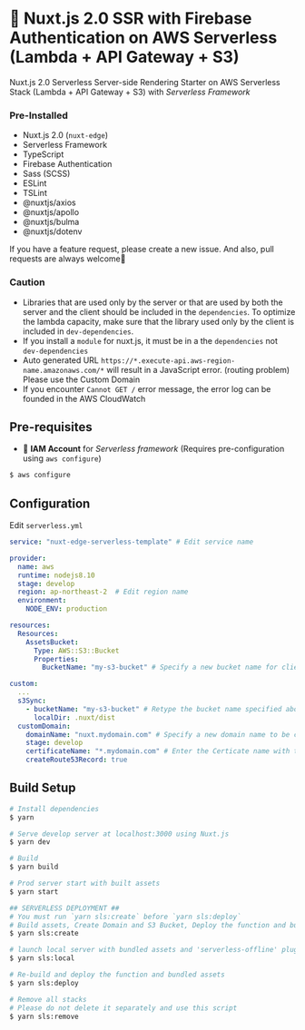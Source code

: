# 🚀 Nuxt.js 2.0 SSR with Firebase Authentication on AWS Serverless (Lambda + API Gateway + S3)

Nuxt.js 2.0 Serverless Server-side Rendering Starter on AWS Serverless Stack (Lambda + API Gateway + S3) with _Serverless Framework_

### Pre-Installed

- Nuxt.js 2.0 (`nuxt-edge`)
- Serverless Framework
- TypeScript
- Firebase Authentication
- Sass (SCSS)
- ESLint
- TSLint
- @nuxtjs/axios
- @nuxtjs/apollo
- @nuxtjs/bulma
- @nuxtjs/dotenv

If you have a feature request, please create a new issue. And also, pull requests are always welcome🙏

### Caution

- Libraries that are used only by the server or that are used by both the server and the client should be included in the `dependencies`. To optimize the lambda capacity, make sure that the library used only by the client is included in `dev-dependencies`.
- If you install a `module` for nuxt.js, it must be in a the `dependencies` not `dev-dependencies`
- Auto generated URL `https://*.execute-api.aws-region-name.amazonaws.com/*` will result in a JavaScript error. (routing problem) Please use the Custom Domain
- If you encounter `Cannot GET /` error message, the error log can be founded in the AWS CloudWatch

## Pre-requisites

- 🔑 **IAM Account** for _Serverless framework_ (Requires pre-configuration using `aws configure`)

```bash
$ aws configure
```

## Configuration

Edit `serverless.yml`

```yaml
service: "nuxt-edge-serverless-template" # Edit service name

provider:
  name: aws
  runtime: nodejs8.10
  stage: develop
  region: ap-northeast-2  # Edit region name
  environment:
    NODE_ENV: production

resources:
  Resources:
    AssetsBucket:
      Type: AWS::S3::Bucket
      Properties:
        BucketName: "my-s3-bucket" # Specify a new bucket name for client assets

custom:
  ...
  s3Sync:
    - bucketName: "my-s3-bucket" # Retype the bucket name specified above
      localDir: .nuxt/dist
  customDomain:
    domainName: "nuxt.mydomain.com" # Specify a new domain name to be created
    stage: develop
    certificateName: "*.mydomain.com" # Enter the Certicate name with that domain
    createRoute53Record: true
```

## Build Setup

```bash
# Install dependencies
$ yarn

# Serve develop server at localhost:3000 using Nuxt.js
$ yarn dev

# Build
$ yarn build

# Prod server start with built assets
$ yarn start

## SERVERLESS DEPLOYMENT ##
# You must run `yarn sls:create` before `yarn sls:deploy`
# Build assets, Create Domain and S3 Bucket, Deploy the function and bundled assets
$ yarn sls:create

# launch local server with bundled assets and 'serverless-offline' plugin
$ yarn sls:local

# Re-build and deploy the function and bundled assets
$ yarn sls:deploy

# Remove all stacks
# Please do not delete it separately and use this script
$ yarn sls:remove
```
